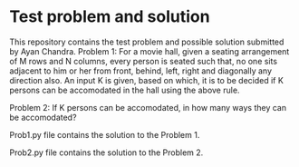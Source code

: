 # Test problem and solution

This repository contains the test problem and possible solution submitted by Ayan Chandra. 
Problem 1: 
For a movie hall, given a seating arrangement of M rows and N columns, every person is seated such that, no one sits adjacent to him or her from front, behind, left, right and diagonally any direction also. An input K is given, based on which, it is to be decided if K persons can be accomodated in the hall using the above  rule. 

Problem 2: If K persons can be accomodated, in how many ways they can be accomodated?

Prob1.py file contains the solution to the Problem 1. 

Prob2.py file contains the solution to the Problem 2. 
